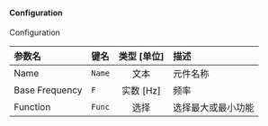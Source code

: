 <!--
DO NOT EDIT THIS FILE DIRECTLY.
This file is generated by tools/comp-docs.js.
All changes will be overwritten by regeneration.
-->

<slot class="model-parameters">

#### Configuration

Configuration

| 参数名 | 键名 | 类型 [单位] | 描述 |
|:------ |:---- |:-----------:|:---- |
| Name | `Name` | 文本 | 元件名称 |
| Base Frequency | `F` | 实数 [Hz] | 频率 |
| Function | `Func` | 选择 | 选择最大或最小功能 |


</slot>
